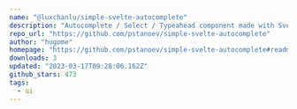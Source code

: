 ```yaml
---
name: "@luxchanlu/simple-svelte-autocomplete"
description: "Autocomplete / Select / Typeahead component made with Svelte 3"
repo_url: "https://github.com/pstanoev/simple-svelte-autocomplete"
author: "hugome"
homepage: "https://github.com/pstanoev/simple-svelte-autocomplete#readme"
downloads: 3
updated: "2023-03-17T09:28:06.162Z"
github_stars: 473
tags: 
  - ui
---
```

